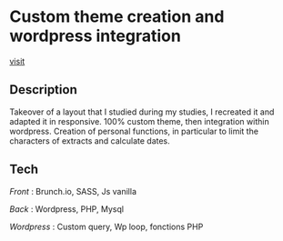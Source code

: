 # Custom theme creation and wordpress integration

[visit](https://benjaminbourrat.fr/projet/blog)

## Description

Takeover of a layout that I studied during my studies, I recreated it and adapted it in responsive. 100% custom theme, then integration within wordpress. Creation of personal functions, in particular to limit the characters of extracts and calculate dates.

## Tech

*Front* : Brunch.io, SASS, Js vanilla

*Back* : Wordpress, PHP, Mysql

*Wordpress* : Custom query, Wp loop, fonctions PHP
